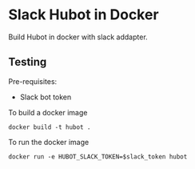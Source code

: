 # Slack Hubot in Docker

Build Hubot in docker with slack addapter.

## Testing

Pre-requisites:

- Slack bot token

To build a docker image

```
docker build -t hubot .
```

To run the docker image

```
docker run -e HUBOT_SLACK_TOKEN=$slack_token hubot
```
